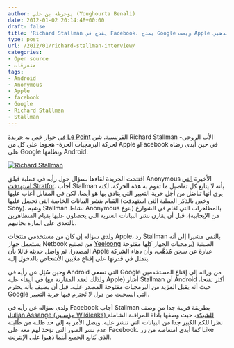 ```yaml
---
author: يوغرطة بن علي (Youghourta Benali)
date: 2012-01-02 20:14:48+00:00
draft: false
title: 'Richard Stallman يقدح في Facebook، يمدح Google ويصف Apple بالسجن الذهبي  '
type: post
url: /2012/01/richard-stallman-interview/
categories:
- Open source
- متفرقات
tags:
- Android
- Anonymous
- Apple
- facebook
- Google
- Richard Stallman
- Stallman
---
```


في حوار خص به [جريدة Le Point](http://www.lepoint.fr/technologie/richard-stallman-les-anonymous-ne-doivent-pas-devoiler-de-donnees-personnelles-31-12-2011-1414159_58.php) الفرنسية، شن Richard Stallman -الأب الروحي لحركة البرمجيات الحرة- هجوما على كل من Apple وFacebook في حين أبدى رضاه على Google ونظامها Android.




[![Richard Stallman](https://www.it-scoop.com/wp-content/uploads/2012/01/Richard-Stallman.jpg)
](https://www.it-scoop.com/wp-content/uploads/2012/01/Richard-Stallman.jpg)




افتتحت الجريدة لقاءها بسؤال حول رأيه في عملية فيلق Anonymous الأخيرة [التي استهدفت Stratfor](https://www.it-scoop.com/2011/12/anonymous-stratfor/). أجاب Stallman بأنه لا يتابع كل تفاصيل ما تقوم به هذه الحركة، لكنه يرى أنها تناضل من أجل حرية التعبير التي ينادي بها هو أيضا. لكن في المقابل أعاب عليها القيام بنشر البيانات الخاصة التي تحصل عليها (وخص بالذكر العملية التي استهدفت Sony). وشبه Stallman نشاط Anonymous بالمظاهرات التي تُقام في الشوارع (بنوع من الإيجابية)، قبل أن يقارن نشر البيانات السرية التي يحصلون عليها بقيام المتظاهرين بالتعدي على المارة بجانبهم.




ولدى سؤاله إن كان من مستخدمي منتجات Apple، رد Stallman بالنفي مشيرا إلى أنه يستعمل جهاز Netbook من تصنيع [Yeeloong](http://www.lemote.com/en/products/Notebook/2010/0310/112.html) الصينية (برمجيات الجهاز كلها مفتوحة المصدر). ثم واصل حديثه قائلا بأن Apple عبارة عن سجن مُذهَّب، وأن دهاء الشركة يتمثل في قدرتها على إقناع ملايين الأشخاص بالدخول إليه.




وحين سُئِل عن رأيه في Android التي تسعى Google من ورائه إلى إقناع المستخدمين في البقاء عليه (ولذلك لعقد المقارنة مع Apple) أشار Stallman أن Android أكثر تفتحا، حيث أنه يقبل المزيد من البرمجيات مفتوحة المصدر عليه. قبل أن يضيف بأنه يحترم Google التي انسحبت من دول لا تُحترم فيها حرية التعبير.




ولدى سؤاله عن رأيه في Facebook أجاب Stallman بطريقة قريبة جدا من وصف [Julian Assange (مؤسس Wikileaks) للشبكة](https://www.it-scoop.com/2011/05/facebook-spying-machine-assange-wikileaks/)، حيث وصفها بأداة المراقبة الشاملة نظرا للكم الكبير جدا من البيانات التي تنشر عليه. ويصل الأمر به إلى حد طلبه من طًلبته عدم نشر الصور التي تؤخذ لهم معه على Facebook. كما أبدى امتعاضه من زر Like الذي يُتابع الجميع أينما ذهبوا على الإنترنت.
